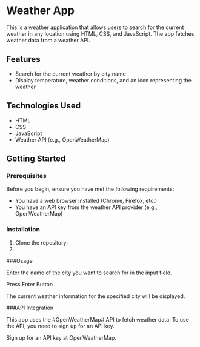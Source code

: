 # Weather App

This is a  weather application that allows users to search for the current weather in any location using HTML, CSS, and JavaScript. The app fetches weather data from a weather API.

## Features

- Search for the current weather by city name
- Display temperature, weather conditions, and an icon representing the weather


## Technologies Used

- HTML
- CSS
- JavaScript
- Weather API (e.g., OpenWeatherMap)

## Getting Started

### Prerequisites

Before you begin, ensure you have met the following requirements:

- You have a web browser installed (Chrome, Firefox, etc.)
- You have an API key from the weather API provider (e.g., OpenWeatherMap)

### Installation

1. Clone the repository:
2. 

###Usage

Enter the name of the city you want to search for in the input field.

Press Enter Button

The current weather information for the specified city will be displayed.

###API Integration

This app uses the #OpenWeatherMap# API to fetch weather data. To use the API, you need to sign up for an API key.

Sign up for an API key at OpenWeatherMap.
